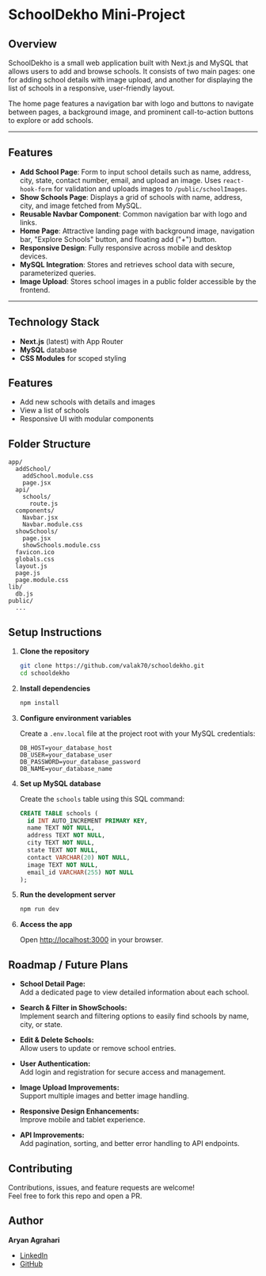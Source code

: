 # SchoolDekho Mini-Project

## Overview

SchoolDekho is a small web application built with Next.js and MySQL that allows users to add and browse schools. It consists of two main pages: one for adding school details with image upload, and another for displaying the list of schools in a responsive, user-friendly layout.

The home page features a navigation bar with logo and buttons to navigate between pages, a background image, and prominent call-to-action buttons to explore or add schools.

---

## Features

- **Add School Page**: Form to input school details such as name, address, city, state, contact number, email, and upload an image. Uses `react-hook-form` for validation and uploads images to `/public/schoolImages`.
- **Show Schools Page**: Displays a grid of schools with name, address, city, and image fetched from MySQL.
- **Reusable Navbar Component**: Common navigation bar with logo and links.
- **Home Page**: Attractive landing page with background image, navigation bar, "Explore Schools" button, and floating add ("+") button.
- **Responsive Design**: Fully responsive across mobile and desktop devices.
- **MySQL Integration**: Stores and retrieves school data with secure, parameterized queries.
- **Image Upload**: Stores school images in a public folder accessible by the frontend.

---

## Technology Stack

- **Next.js** (latest) with App Router
- **MySQL** database
- **CSS Modules** for scoped styling


## Features

- Add new schools with details and images
- View a list of schools
- Responsive UI with modular components

## Folder Structure

```
app/
  addSchool/
    addSchool.module.css
    page.jsx
  api/
    schools/
      route.js
  components/
    Navbar.jsx
    Navbar.module.css
  showSchools/
    page.jsx
    showSchools.module.css
  favicon.ico
  globals.css
  layout.js
  page.js
  page.module.css
lib/
  db.js
public/
  ...
```


## Setup Instructions

1. **Clone the repository**

   ```bash
   git clone https://github.com/valak70/schooldekho.git
   cd schooldekho
   ```

2. **Install dependencies**

   ```bash
   npm install
   ```

3. **Configure environment variables**

   Create a `.env.local` file at the project root with your MySQL credentials:

   ```
   DB_HOST=your_database_host
   DB_USER=your_database_user
   DB_PASSWORD=your_database_password
   DB_NAME=your_database_name
   ```

4. **Set up MySQL database**

   Create the `schools` table using this SQL command:

   ```sql
   CREATE TABLE schools (
     id INT AUTO_INCREMENT PRIMARY KEY,
     name TEXT NOT NULL,
     address TEXT NOT NULL,
     city TEXT NOT NULL,
     state TEXT NOT NULL,
     contact VARCHAR(20) NOT NULL,
     image TEXT NOT NULL,
     email_id VARCHAR(255) NOT NULL
   );
   ```

5. **Run the development server**

   ```bash
   npm run dev
   ```

6. **Access the app**

   Open [http://localhost:3000](http://localhost:3000) in your browser.


## Roadmap / Future Plans

- **School Detail Page:**  
  Add a dedicated page to view detailed information about each school.

- **Search & Filter in ShowSchools:**  
  Implement search and filtering options to easily find schools by name, city, or state.

- **Edit & Delete Schools:**  
  Allow users to update or remove school entries.

- **User Authentication:**  
  Add login and registration for secure access and management.

- **Image Upload Improvements:**  
  Support multiple images and better image handling.

- **Responsive Design Enhancements:**  
  Improve mobile and tablet experience.

- **API Improvements:**  
  Add pagination, sorting, and better error handling to API endpoints.

##  Contributing

Contributions, issues, and feature requests are welcome!  
Feel free to fork this repo and open a PR.


##  Author

**Aryan Agrahari**  
- [LinkedIn](https://www.linkedin.com/in/valak70/)  
- [GitHub](https://github.com/valak70)  